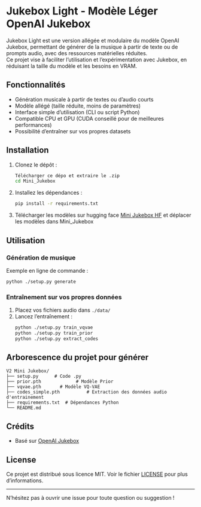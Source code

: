 # Jukebox Light - Modèle Léger OpenAI Jukebox

Jukebox Light est une version allégée et modulaire du modèle OpenAI Jukebox, permettant de générer de la musique à partir de texte ou de prompts audio, avec des ressources matérielles réduites.  
Ce projet vise à faciliter l’utilisation et l’expérimentation avec Jukebox, en réduisant la taille du modèle et les besoins en VRAM.

## Fonctionnalités

- Génération musicale à partir de textes ou d’audio courts
- Modèle allégé (taille réduite, moins de paramètres)
- Interface simple d’utilisation (CLI ou script Python)
- Compatible CPU et GPU (CUDA conseillé pour de meilleures performances)
- Possibilité d’entraîner sur vos propres datasets

## Installation

1. Clonez le dépôt :
   ```bash
   Télécharger ce dépo et extraire le .zip
   cd Mini_Jukebox
   ```

2. Installez les dépendances :
   ```bash
   pip install -r requirements.txt
   ```

3. Télécharger les modèles sur hugging face [Mini Jukebox HF](https://huggingface.co/Leo71288/OpenAI_Mini-Jukebox) et déplacer les modèles dans Mini_Jukebox

## Utilisation

### Génération de musique

Exemple en ligne de commande :
```bash
python ./setup.py generate
```

### Entraînement sur vos propres données

1. Placez vos fichiers audio dans `./data/`
2. Lancez l’entraînement :
   ```bash
   python ./setup.py train_vqvae
   python ./setup.py train_prior
   python ./setup.py extract_codes
   ```

## Arborescence du projet pour générer

```
V2 Mini Jukebox/
├── setup.py      # Code .py
├── prior.pth             # Modèle Prior
├── vqvae.pth       # Modèle VQ-VAE
├── codes_simple.pth          # Extraction des données audio d'entrainement
├── requirements.txt  # Dépendances Python
└── README.md
```

## Crédits

- Basé sur [OpenAI Jukebox](https://github.com/openai/jukebox)

## License

Ce projet est distribué sous licence MIT. Voir le fichier [LICENSE](LICENSE) pour plus d’informations.

---

N’hésitez pas à ouvrir une issue pour toute question ou suggestion !
